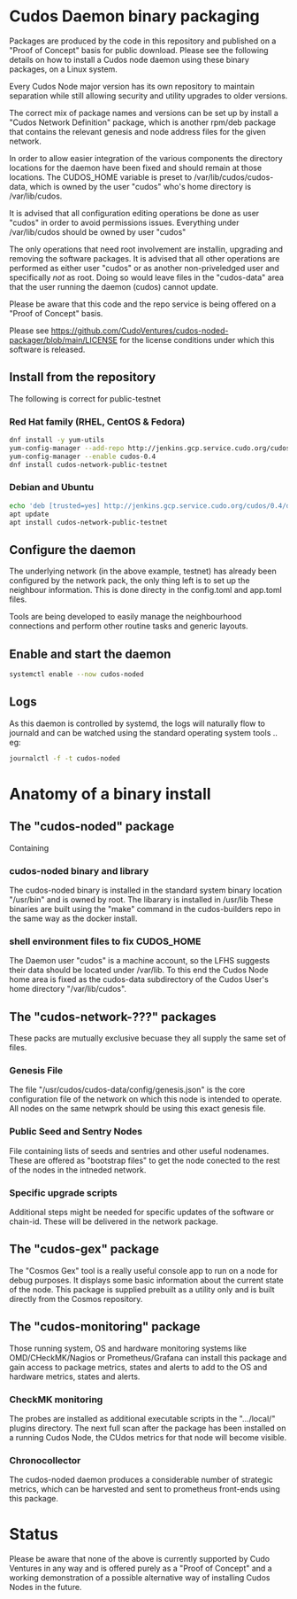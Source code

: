 # Cudos Daemon binary packaging

Packages are produced by the code in this repository and published
on a "Proof of Concept" basis for public download. Please see the following
details on how to install a Cudos node daemon using these binary packages, on a Linux system.

Every Cudos Node major version has its own repository to maintain separation while
still allowing security and utility upgrades to older versions.

The correct mix of package names and versions can be set up by install a "Cudos Network
Definition" package, which is another rpm/deb package that contains the relevant genesis
and node address files for the given network.

In order to allow easier integration of the various components the directory locations
for the daemon have been fixed and should remain at those locations. The CUDOS_HOME variable
is preset to /var/lib/cudos/cudos-data, which is owned by the user "cudos" who's home
directory is /var/lib/cudos.

It is advised that all configuration editing operations be done as user "cudos" in
order to avoid permissions issues. Everything under /var/lib/cudos should be owned
by user "cudos"

The only operations that need root involvement are installin, upgrading and removing
the software packages. It is advised that all other operations are performed as either
user "cudos" or as another non-priveledged user and specifically *not* as root. Doing 
so would leave files in the "cudos-data" area that the user running the daemon (cudos)
cannot update.

Please be aware that this code and the repo service is being offered on a "Proof of Concept" basis.

Please see https://github.com/CudoVentures/cudos-noded-packager/blob/main/LICENSE for
the license conditions under which this software is released. 

## Install from the repository

The following is correct for public-testnet

### Red Hat family (RHEL, CentOS & Fedora)

```bash
dnf install -y yum-utils
yum-config-manager --add-repo http://jenkins.gcp.service.cudo.org/cudos/cudos.repo
yum-config-manager --enable cudos-0.4
dnf install cudos-network-public-testnet
```

### Debian and Ubuntu

```bash
echo 'deb [trusted=yes] http://jenkins.gcp.service.cudo.org/cudos/0.4/debian stable main' > /etc/apt/sources.list.d/cudos.list
apt update
apt install cudos-network-public-testnet
```

## Configure the daemon

The underlying network (in the above example, testnet) has already been configured
by the network pack, the only thing left is to set up the neighbour information.
This is done directy in the config.toml and app.toml files.

Tools are being developed to easily manage the neighbourhood connections and
perform other routine tasks and generic layouts.

## Enable and start the daemon

```bash
systemctl enable --now cudos-noded
```

## Logs

As this daemon is controlled by systemd, the logs will naturally flow to journald 
and can be watched using the standard operating system tools .. eg:

```bash
journalctl -f -t cudos-noded
```

# Anatomy of a binary install

## The "cudos-noded" package
Containing

### cudos-noded binary and library
The cudos-noded binary is installed in the standard system binary location "/usr/bin" and is owned by root.
The libarary is installed in /usr/lib
These binaries are built using the "make" command in the cudos-builders repo in the same way as the docker install.

### shell environment files to fix CUDOS_HOME
The Daemon user "cudos" is a machine account, so the LFHS suggests their data should be located under /var/lib. To this end the Cudos Node home area is fixed as the cudos-data subdirectory of the Cudos User's home directory "/var/lib/cudos".

## The "cudos-network-???" packages
These packs are mutually exclusive becuase they all supply the same set of files.

### Genesis File
The file "/usr/cudos/cudos-data/config/genesis.json" is the core configuration file of the network on which this node is intended to operate. All nodes on the same netwprk should be using this exact genesis file.

### Public Seed and Sentry Nodes
File containing lists of seeds and sentries and other useful nodenames. These are offered as "bootstrap files" to get the node conected to the rest of the nodes in the intneded network.

### Specific upgrade scripts
Additional steps might be needed for specific updates of the software or chain-id. These will be delivered in the network package.

## The "cudos-gex" package
The "Cosmos Gex" tool is a really useful console app to run on a node for debug purposes. It displays some basic information about the current state of the node. This package is supplied prebuilt as a utility only and is built directly from the Cosmos repository.

## The "cudos-monitoring" package
Those running system, OS and hardware monitoring systems like OMD/CHeckMK/Nagios or Prometheus/Grafana can install this package and gain access to package metrics, states and alerts to add to the OS and hardware metrics, states and alerts.

### CheckMK monitoring
The probes are installed as additional executable scripts in the ".../local/" plugins directory. The next full scan after the package has been installed on a running Cudos Node, the CUdos metrics for that node will become visible.

### Chronocollector
The cudos-noded daemon produces a considerable number of strategic metrics, which can be harvested and sent to prometheus front-ends using this package.

# Status

Please be aware that none of the above is currently supported by Cudo Ventures in any way and is offered purely as a "Proof of Concept" and a working demonstration of a possible alternative way of installing Cudos Nodes in the future.
